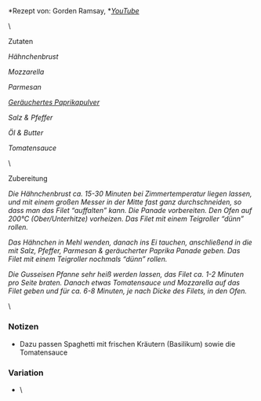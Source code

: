 ## 

*Rezept von: Gorden Ramsay, *[*YouTube*](https://www.youtube.com/watch?v=IAbFlWQnlD4)

\

Zutaten

*Hähnchenbrust*

*Mozzarella*

*Parmesan*

[*Geräuchertes Paprikapulver*](https://www.amazon.de/Piment%C3%B3n-Dulce-Ahumado-ger%C3%A4uchertes-Paprikapulver/dp/B003OCF04M/ref=sr_1_4?ie=UTF8&qid=1514708889&sr=8-4&keywords=smoked+paprika)

*Salz & Pfeffer*

*Öl & Butter*

*Tomatensauce*

\

Zubereitung

*Die Hähnchenbrust ca. 15-30 Minuten bei Zimmertemperatur liegen lassen, und mit einem großen Messer in der Mitte fast ganz durchschneiden, so dass man das Filet “auffalten” kann. Die Panade vorbereiten. Den Ofen auf 200°C (Ober/Unterhitze) vorheizen. Das Filet mit einem Teigroller “dünn” rollen.*

*Das Hähnchen in Mehl wenden, danach ins Ei tauchen, anschließend in die mit Salz, Pfeffer, Parmesan & geräucherter Paprika Panade geben. Das Filet mit einem Teigroller nochmals “dünn” rollen.*

*Die Gusseisen Pfanne sehr heiß werden lassen, das Filet ca. 1-2 Minuten pro Seite braten. Danach etwas Tomatensauce und Mozzarella auf das Filet geben und für ca. 6-8 Minuten, je nach Dicke des Filets, in den Ofen.*

\

### Notizen

* Dazu passen Spaghetti mit frischen Kräutern (Basilikum) sowie die Tomatensauce 

### Variation 

* \
